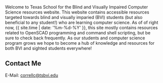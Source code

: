 Welcome to Texas School for the Blind and Visually Impaired Computer Science resources website. This website contains accessible resources targeted towards blind and visually imparied (BVI) students (but also beneficial to any student!) who are learning computer science. As of of right now, {{ site.time | date: '%m-%d-%Y' }}, this site mostly contains resources related to OpenSCAD programming and command shell scripting, but be sure to check back frequently. As our students and computer science program grows we hope to become a hub of knowledge and resources for both BVI and sighted students everywhere!


## Contact Me
E-Mail: [correllc@tsbvi.edu](mailto:correllc@tsbvi.edu)